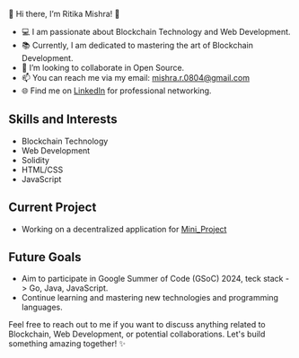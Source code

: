 👋 Hi there, I’m Ritika Mishra! 🌟
- 💻 I am passionate about Blockchain Technology and Web Development.
- 📚 Currently, I am dedicated to mastering the art of Blockchain Development.
- 💞️ I’m looking to collaborate in Open Source.
- 📫 You can reach me via my email: mishra.r.0804@gmail.com
-  🌐 Find me on [LinkedIn](https://www.linkedin.com/in/ritikamishra08/) for professional networking.

  ## Skills and Interests
- Blockchain Technology
- Web Development
- Solidity
- HTML/CSS
- JavaScript

 ## Current Project
- Working on a decentralized application for [Mini_Project](https://github.com/MishraRitika08/ToDos)

## Future Goals
- Aim to participate in Google Summer of Code (GSoC) 2024, teck stack -> Go, Java, JavaScript.
- Continue learning and mastering new technologies and programming languages.

Feel free to reach out to me if you want to discuss anything related to Blockchain, Web Development, or potential collaborations. Let's build something amazing together! ✨

<!---
MishraRitika08/MishraRitika08 is a ✨ special ✨ repository because its `README.md` (this file) appears on your GitHub profile.
You can click the Preview link to take a look at your changes.
--->


